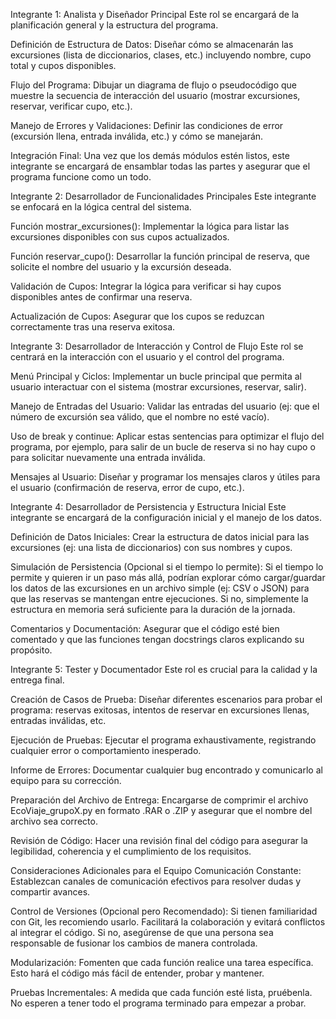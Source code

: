Integrante 1: Analista y Diseñador Principal
Este rol se encargará de la planificación general y la estructura del programa.

Definición de Estructura de Datos: Diseñar cómo se almacenarán las excursiones (lista de diccionarios, clases, etc.) incluyendo nombre, cupo total y cupos disponibles.

Flujo del Programa: Dibujar un diagrama de flujo o pseudocódigo que muestre la secuencia de interacción del usuario (mostrar excursiones, reservar, verificar cupo, etc.).

Manejo de Errores y Validaciones: Definir las condiciones de error (excursión llena, entrada inválida, etc.) y cómo se manejarán.

Integración Final: Una vez que los demás módulos estén listos, este integrante se encargará de ensamblar todas las partes y asegurar que el programa funcione como un todo.



Integrante 2: Desarrollador de Funcionalidades Principales
Este integrante se enfocará en la lógica central del sistema.

Función mostrar_excursiones(): Implementar la lógica para listar las excursiones disponibles con sus cupos actualizados.

Función reservar_cupo(): Desarrollar la función principal de reserva, que solicite el nombre del usuario y la excursión deseada.

Validación de Cupos: Integrar la lógica para verificar si hay cupos disponibles antes de confirmar una reserva.

Actualización de Cupos: Asegurar que los cupos se reduzcan correctamente tras una reserva exitosa.



Integrante 3: Desarrollador de Interacción y Control de Flujo
Este rol se centrará en la interacción con el usuario y el control del programa.

Menú Principal y Ciclos: Implementar un bucle principal que permita al usuario interactuar con el sistema (mostrar excursiones, reservar, salir).

Manejo de Entradas del Usuario: Validar las entradas del usuario (ej: que el número de excursión sea válido, que el nombre no esté vacío).

Uso de break y continue: Aplicar estas sentencias para optimizar el flujo del programa, por ejemplo, para salir de un bucle de reserva si no hay cupo o para solicitar nuevamente una entrada inválida.

Mensajes al Usuario: Diseñar y programar los mensajes claros y útiles para el usuario (confirmación de reserva, error de cupo, etc.).



Integrante 4: Desarrollador de Persistencia y Estructura Inicial
Este integrante se encargará de la configuración inicial y el manejo de los datos.

Definición de Datos Iniciales: Crear la estructura de datos inicial para las excursiones (ej: una lista de diccionarios) con sus nombres y cupos.

Simulación de Persistencia (Opcional si el tiempo lo permite): Si el tiempo lo permite y quieren ir un paso más allá, podrían explorar cómo cargar/guardar los datos de las excursiones en un archivo simple (ej: CSV o JSON) para que las reservas se mantengan entre ejecuciones. Si no, simplemente la estructura en memoria será suficiente para la duración de la jornada.

Comentarios y Documentación: Asegurar que el código esté bien comentado y que las funciones tengan docstrings claros explicando su propósito.





Integrante 5: Tester y Documentador
Este rol es crucial para la calidad y la entrega final.

Creación de Casos de Prueba: Diseñar diferentes escenarios para probar el programa: reservas exitosas, intentos de reservar en excursiones llenas, entradas inválidas, etc.

Ejecución de Pruebas: Ejecutar el programa exhaustivamente, registrando cualquier error o comportamiento inesperado.

Informe de Errores: Documentar cualquier bug encontrado y comunicarlo al equipo para su corrección.

Preparación del Archivo de Entrega: Encargarse de comprimir el archivo EcoViaje_grupoX.py en formato .RAR o .ZIP y asegurar que el nombre del archivo sea correcto.

Revisión de Código: Hacer una revisión final del código para asegurar la legibilidad, coherencia y el cumplimiento de los requisitos.

Consideraciones Adicionales para el Equipo
Comunicación Constante: Establezcan canales de comunicación efectivos para resolver dudas y compartir avances.

Control de Versiones (Opcional pero Recomendado): Si tienen familiaridad con Git, les recomiendo usarlo. Facilitará la colaboración y evitará conflictos al integrar el código. Si no, asegúrense de que una persona sea responsable de fusionar los cambios de manera controlada.

Modularización: Fomenten que cada función realice una tarea específica. Esto hará el código más fácil de entender, probar y mantener.

Pruebas Incrementales: A medida que cada función esté lista, pruébenla. No esperen a tener todo el programa terminado para empezar a probar.
